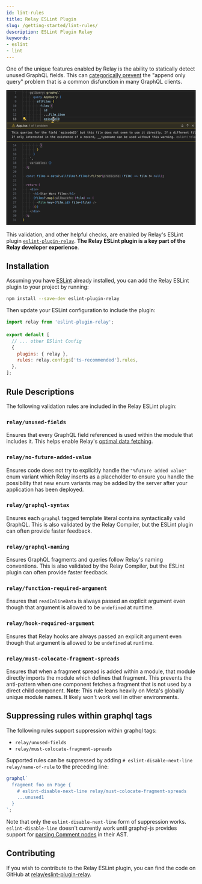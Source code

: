 ```yaml
---
id: lint-rules
title: Relay ESLint Plugin
slug: /getting-started/lint-rules/
description: ESLint Plugin Relay
keywords:
- eslint
- lint
---
```


One of the unique features enabled by Relay is the ability to statically detect unused GraphQL fields. This can [categorically prevent](https://relay.dev/blog/2023/10/24/how-relay-enables-optimal-data-fetching/) the "append only query" problem that is a common disfunction in many GraphQL clients.

![Relay ESLint Plugin](../../../static/img/docs/no-unused-fields.png)

This validation, and other helpful checks, are enabled by Relay's ESLint plugin [`eslint-plugin-relay`](https://www.npmjs.com/package/eslint-plugin-relay). **The Relay ESLint plugin is a key part of the Relay developer experience**.

## Installation

Assuming you have [ESLint](https://eslint.org/) already installed, you can add the Relay ESLint plugin to your project by running:

```sh
npm install --save-dev eslint-plugin-relay
```

Then update your ESLint configuration to include the plugin:

```js tile="eslint.config.js"
import relay from 'eslint-plugin-relay';

export default [
  // ... other ESlint Config
  {
    plugins: { relay },
    rules: relay.configs['ts-recommended'].rules,
  },
];
```

## Rule Descriptions

The following validation rules are included in the Relay ESLint plugin:

### `relay/unused-fields`
Ensures that every GraphQL field referenced is used within the module that includes it. This helps enable Relay's [optimal data fetching](https://relay.dev/blog/2023/10/24/how-relay-enables-optimal-data-fetching/).

### `relay/no-future-added-value`
Ensures code does not try to explicitly handle the `"%future added value"` enum variant which Relay inserts as a placeholder to ensure you handle the possibility that new enum variants may be added by the server after your application has been deployed.

### `relay/graphql-syntax`
Ensures each `graphql` tagged template literal contains syntactically valid GraphQL. This is also validated by the Relay Compiler, but the ESLint plugin can often provide faster feedback.

### `relay/graphql-naming`
Ensures GraphQL fragments and queries follow Relay's naming conventions. This is also validated by the Relay Compiler, but the ESLint plugin can often provide faster feedback.

### `relay/function-required-argument`
Ensures that `readInlineData` is always passed an explicit argument even though that argument is allowed to be `undefined` at runtime.

### `relay/hook-required-argument`
Ensures that Relay hooks are always passed an explicit argument even though that argument is allowed to be `undefined` at runtime.

### `relay/must-colocate-fragment-spreads`
Ensures that when a fragment spread is added within a module, that module directly imports the module which defines that fragment. This prevents the anti-pattern when one component fetches a fragment that is not used by a direct child component.
**Note**: This rule leans heavily on Meta's globally unique module names. It likely won't work well in other environments.

## Suppressing rules within graphql tags

The following rules support suppression within graphql tags:

- `relay/unused-fields`
- `relay/must-colocate-fragment-spreads`

Supported rules can be suppressed by adding `# eslint-disable-next-line relay/name-of-rule` to the preceding line:

```js
graphql`
  fragment foo on Page {
    # eslint-disable-next-line relay/must-colocate-fragment-spreads
    ...unused1
  }
`;
```

Note that only the `eslint-disable-next-line` form of suppression works. `eslint-disable-line` doesn't currently work until graphql-js provides support for [parsing Comment nodes](https://github.com/graphql/graphql-js/issues/2241) in their AST.

## Contributing

If you wish to contribute to the Relay ESLint plugin, you can find the code on GitHub at [relay/eslint-plugin-relay](https://github.com/relayjs/eslint-plugin-relay/).
